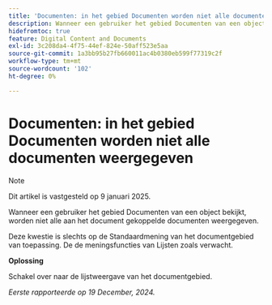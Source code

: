 ```yaml
---
title: 'Documenten: in het gebied Documenten worden niet alle documenten weergegeven'
description: Wanneer een gebruiker het gebied Documenten van een object bekijkt, worden niet alle aan het document gekoppelde documenten weergegeven. Er is een tijdelijke oplossing beschikbaar.
hidefromtoc: true
feature: Digital Content and Documents
exl-id: 3c208da4-4f75-44ef-824e-50aff523e5aa
source-git-commit: 1a3bb95b27fb660011ac4b0380eb599f77319c2f
workflow-type: tm+mt
source-wordcount: '102'
ht-degree: 0%

---
```


# Documenten: in het gebied Documenten worden niet alle documenten weergegeven

>[!NOTE]
>
>Dit artikel is vastgesteld op 9 januari 2025.

Wanneer een gebruiker het gebied Documenten van een object bekijkt, worden niet alle aan het document gekoppelde documenten weergegeven.

Deze kwestie is slechts op de Standaardmening van het documentgebied van toepassing. De de meningsfuncties van Lijsten zoals verwacht.

**Oplossing**

Schakel over naar de lijstweergave van het documentgebied.

_Eerste rapporteerde op 19 December, 2024._

